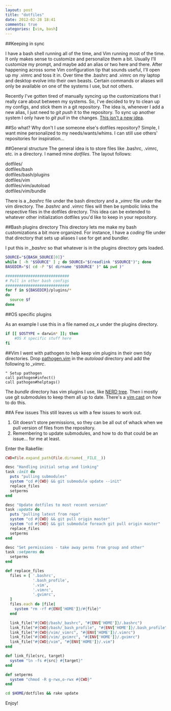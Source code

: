 ```yaml
---
layout: post
title: "dotfiles"
date: 2012-02-28 18:41
comments: true
categories: [vim, bash]
---
```


##Keeping in sync

I have a bash shell running all of the time, and Vim running most of the time.  It only makes sense to customize and personalize them a bit.  Usually I'll customize my prompt, and maybe add an alias or two here and there.  After happening across some Vim configuration tip that sounds useful, I'll open up my .vimrc and toss it in.  Over time the .bashrc and .vimrc on my laptop and desktop evolve into their own beasts.  Certain commands or aliases will only be available on one of the systems I use, but not others.

Recently I've gotten tired of manually syncing up the customizations that I really care about between my systems.  So, I've decided to try to clean up my configs, and stick them in a git repository.  The idea is, whenever I add a new alias, I just need to *git push* it to the repository.  To sync up another system I only have to *git pull* in the changes.  [This isn't a new idea][github_dotfiles].

##So what?
Why don't I use someone else's dotfiles repository?  Simple, l want mine personalized to my needs/wants/whims.  I can still use others' repositories for inspiration...

##General structure
The general idea is to store files like .bashrc, .vimrc, etc. in a directory.  I named mine *dotfiles*.  The layout follows:

dotfiles/  
dotfiles/bash  
dotfiles/bash/plugins  
dotfiles/vim  
dotfiles/vim/autoload  
dotfiles/vim/bundle  

There is a *_bashrc* file under the bash directory and a *_vimrc* file under the vim directory.  The *.bashrc* and *.vimrc* files will then be symbolic links the respective files in the dotfiles directory.  This idea can be extended to whatever other initialization dotfiles you'd like to keep in your repository.

##Bash plugins directory
This directory lets me make my bash customizations a bit more organized.  For instance, I have a *coding* file under that directory that sets up aliases I use for get and bundler.

I put this in *_bashrc* so that whatever is in the plugins directory gets loaded.

``` bash figure out this scripts path
SOURCE="${BASH_SOURCE[0]}"
while [ -h "$SOURCE" ] ; do SOURCE="$(readlink "$SOURCE")"; done
BASEDIR="$( cd -P "$( dirname "$SOURCE" )" && pwd )"

############################
# Pull in other bash configs
############################
for f in ${BASEDIR}/plugins/*
do
  source $f
done
```

##OS specific plugins

As an example I use this in a file named *os_x* under the plugins directory.

``` bash
if [[ $OSTYPE = darwin* ]]; then
	#OS X specific stuff here
fi
```

##Vim
I went with pathogen to help keep vim plugins in their own tidy directories.  Drop [pathogen.vim][pathogen] in the *autoload* directory and add the following to *_vimrc*.

``` vim
" Setup pathogen
call pathogen#infect()
call pathogen#helptags()
```

The *bundle* directory has vim plugins I use, like [NERD tree][nt].  Then i mostly use git submodules to keep them all up to date.  There's a [vim cast][vc] on how to do this.

##A Few issues
This still leaves us with a few issues to work out.

1. Git doesn't store permissions, so they can be all out of whack when we pull version of files from the repository.
2. Remembering to update submodules, and how to do that could be an issue... for me at least.

Enter the Rakefile:

``` ruby
CWD=File.expand_path(File.dirname(__FILE__))

desc "Handling initial setup and linking"
task :init do
  puts "pulling submodules"
  system "cd #{CWD} && git submodule update --init"
  replace_files
  setperms
end

desc "Update dotfiles to most recent version"
task :update do
  puts "pulling latest from repo"
  system "cd #{CWD} && git pull origin master"
  system "cd #{CWD} && git submodule foreach git pull origin master"
  replace_files
  setperms
end

desc "Set permissions - take away perms from group and other"
task :setperms do
  setperms
end

def replace_files
  files = [ '.bashrc',
            '.bash_profile',
            '.vim',
            '.vimrc',
            '.gvimrc',
  ]
  files.each do |file|
    system "rm -rf #{ENV['HOME']}/#{file}"
  end

  link_file("#{CWD}/bash/_bashrc", "#{ENV['HOME']}/.bashrc")
  link_file("#{CWD}/bash/_bash_profile", "#{ENV['HOME']}/.bash_profile")
  link_file("#{CWD}/vim/_vimrc", "#{ENV['HOME']}/.vimrc")
  link_file("#{CWD}/vim/_gvimrc", "#{ENV['HOME']}/.gvimrc")
  link_file("#{CWD}/vim", "#{ENV['HOME']}/.vim")
end

def link_file(src, target)
  system "ln -fs #{src} #{target}"
end

def setperms
  system "chmod -R g-rwx,o-rwx #{CWD}"
end
```

``` bash Update to the latest version
cd $HOME/dotfiles && rake update
```

Enjoy!

[github_dotfiles]: https://github.com/search?q=dotfiles&repo=&langOverride=&start_value=1&type=Repositories&language=
[pathogen]: http://www.vim.org/scripts/script.php?script_id=2332
[nt]: https://github.com/scrooloose/nerdtree
[vc]: http://vimcasts.org/episodes/synchronizing-plugins-with-git-submodules-and-pathogen/

